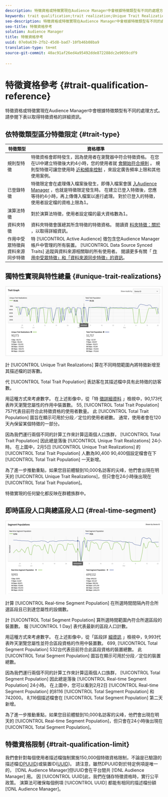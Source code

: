```yaml
---
description: 特徵資格或特徵實現在Audience Manager中會根據特徵類型有不同的處理方式。 請參閱下表以取得特徵資格的詳細資訊。
keywords: trait qualification;trait realization;Unique Trait Realizations;UTR;Total Trait Population;TTP
seo-description: 特徵資格或特徵實現在Audience Manager中會根據特徵類型有不同的處理方式。 請參閱下表以取得特徵資格的詳細資訊。
seo-title: 特徵資格參考
solution: Audience Manager
title: 特徵資格參考
uuid: 07e0a639-2fb2-45d8-bad7-10fb46b08ba9
translation-type: tm+mt
source-git-commit: 40ac91af26ed4a95492dde872288dc2e9059cdf9

---
```



# 特徵資格參考 {#trait-qualification-reference}

特徵資格或特徵實現在Audience Manager中會根據特徵類型有不同的處理方式。 請參閱下表以取得特徵資格的詳細資訊。

## 依特徵類型區分特徵限定 {#trait-type}

| 特徵類型 | 資格標準 |
|---|---|
| 規則型特徵 | 特徵資格會即時發生，因為使用者在瀏覽器中符合特徵資格。 在您在UI中建立特徵後大約4小時，您的使用者就 [會開始符合規則](create-onboarded-rule-based-traits.md#create-rules-based-or-onboarded-traits) 。 規則型特徵可讓您使用時 [近和頻率控制](../segments/recency-and-frequency.md) ，來設定廣告頻率上限和其他使用案例。 |
| 已登錄特徵 | 特徵限定會在處理傳入檔案後發生，即傳入檔案會匯 [入Audience Manager](../../faq/faq-inbound-data-ingestion.md) ，也就是特徵限定發生時。 在建立已登入特徵後，您應等待約4小時，再上傳傳入檔案以進行處理。 對於已登入的特徵，使用者設定檔的資格上限為1。 |
| 演算法特徵 | 對於演算法特徵，使用者設定檔的最大資格數為1。 |
| 資料夾特徵 | 資料夾特徵會匯總其所含特徵的特徵資格。 閱讀資 [料夾特徵：關於](about-folder-traits.md) ，以取得詳細資訊。 |
| 作用中受眾特徵與資料來源同步特徵 | 特 [!UICONTROL Active Audience] 徵包含您Audience Manager帳戶中管理的所有裝置。 [!UICONTROL Data Source Synced Traits] 追蹤與資料來源相關聯的所有使用者。 閱讀更多有關「 [作用中受眾特徵」和「資料來源同步特徵」的資訊](client-activity-synced-audience-traits.md)。 |

## 獨特性實現與特性總量 {#unique-trait-realizations}

![獨特性實現](assets/trait-graph.png)

計 [!UICONTROL Unique Trait Realizations] 算在不同時間範圍內將特徵新增至其描述檔的訪客數。

代 [!UICONTROL Total Trait Population] 表訪客在其描述檔中具有此特徵的訪客數。

用這種方式來考慮數字。 在上述影像中，從「特 [徵詳細資料](../../features/traits/trait-details-page.md) 」檢視中，90,173代表昨天瀏覽您屬性的作用中裝置數。 55, [!UICONTROL Total Trait Population] 757代表目前符合此特徵資格的使用者數量。 此 [!UICONTROL Total Trait Population] 圖旨在顯示可用於分段／定位的使用者總數。 通常，使用者會在120天內保留某個特徵的一部分。

因為我們運行兩個不同的計算工作來計算這兩個人口族群， [!UICONTROL Total Trait Population] 因此總是落後 [!UICONTROL Unique Trait Realizations] 24小時。 在上圖中，2月5日 [!UICONTROL Unique Trait Realizations] 的 [!UICONTROL Total Trait Population] 人數為90,400 90,400個設定檔會在下 [!UICONTROL Total Trait Population] 一天新增。

為了進一步推動重點，如果您目前體驗到10,000名訪客的尖峰，他們會出現在明天的 [!UICONTROL Unique Trait Realizations]，但只會在24小時後出現在 [!UICONTROL Total Trait Population]。

特徵實現的任何變化都反映在群體族群中。

## 即時區段人口與總區段人口 {#real-time-segment}

![獨特性實現](assets/segment-graph.png)

計算 [!UICONTROL Real-time Segment Population] 在所選時間間隔內符合所選區段且已到達您屬性的設備數。

計 [!UICONTROL Total Segment Population] 算所選時間範圍內符合所選區段的裝置數。 報 [!UICONTROL 1 Day] 表代表最新的區段人口計數。

用這種方式來考慮數字。 在上述影像中，從「區段詳 [細資訊](../../features/segments/segment-summary-view.md) 」檢視中，9,993代表昨天瀏覽您屬性並符合區段資格的作用中裝置數。 699, [!UICONTROL Total Segment Population] 532台代表目前符合此區段資格的裝置總數。 此 [!UICONTROL Total Segment Population] 圖旨在顯示可用於分段／定位的裝置總數。

因為我們運行兩個不同的計算工作來計算這兩個人口族群， [!UICONTROL Total Segment Population] 因此總是落後 [!UICONTROL Real-time Segment Population] 24小時。 在上圖中，您可以看到2月2日 [!UICONTROL Real-time Segment Population] 的8116 [!UICONTROL Total Segment Population] 和742000。 8,116個描述檔會在 [!UICONTROL Total Segment Population] 第二天新增。

為了進一步推動重點，如果您目前體驗到10,000名訪客的尖峰，他們會出現在明天的 [!UICONTROL Real-time Segment Population]，但只會在24小時後出現在 [!UICONTROL Total Segment Population]。

## 特徵資格限制 {#trait-qualification-limit}

我們會針對每個使用者描述檔強制實施150,000個特徵資格限制，不論是已驗證的描述檔([DPUUID](../../reference/ids-in-aam.md))或裝置ID([UUID](../../reference/ids-in-aam.md))。 請注意，雖然DPUUID對於特定例項是唯一的， [!DNL Audience Manager]但UUID會在平台間共 [!DNL Audience Manager] 用。 因 [!UICONTROL UUID]此，我們在儲存特徵資格時，實行公平政策。 演算法可確保每個例項 [!UICONTROL UUID] 都能有相同的描述檔份額 [!DNL Audience Manager]。
